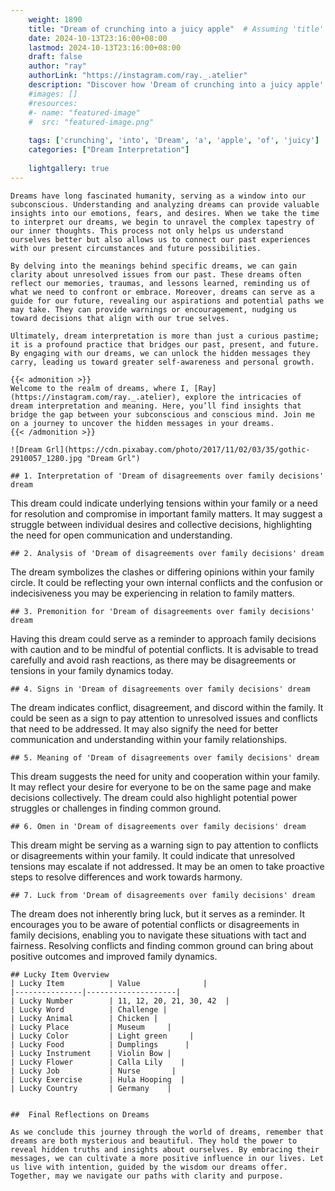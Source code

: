 ```yaml
---
    weight: 1890
    title: "Dream of crunching into a juicy apple"  # Assuming 'title' column exists
    date: 2024-10-13T23:16:00+08:00
    lastmod: 2024-10-13T23:16:00+08:00
    draft: false
    author: "ray"
    authorLink: "https://instagram.com/ray._.atelier"
    description: "Discover how 'Dream of crunching into a juicy apple' can interpret your future and uncover its significant meanings in your life."
    #images: []
    #resources:
    #- name: "featured-image"
    #  src: "featured-image.png"
    
    tags: ['crunching', 'into', 'Dream', 'a', 'apple', 'of', 'juicy']
    categories: ["Dream Interpretation"]
    
    lightgallery: true
---
```

    
    Dreams have long fascinated humanity, serving as a window into our subconscious. Understanding and analyzing dreams can provide valuable insights into our emotions, fears, and desires. When we take the time to interpret our dreams, we begin to unravel the complex tapestry of our inner thoughts. This process not only helps us understand ourselves better but also allows us to connect our past experiences with our present circumstances and future possibilities.
    
    By delving into the meanings behind specific dreams, we can gain clarity about unresolved issues from our past. These dreams often reflect our memories, traumas, and lessons learned, reminding us of what we need to confront or embrace. Moreover, dreams can serve as a guide for our future, revealing our aspirations and potential paths we may take. They can provide warnings or encouragement, nudging us toward decisions that align with our true selves.
    
    Ultimately, dream interpretation is more than just a curious pastime; it is a profound practice that bridges our past, present, and future. By engaging with our dreams, we can unlock the hidden messages they carry, leading us toward greater self-awareness and personal growth.
    
    {{< admonition >}}
    Welcome to the realm of dreams, where I, [Ray](https://instagram.com/ray._.atelier), explore the intricacies of dream interpretation and meaning. Here, you’ll find insights that bridge the gap between your subconscious and conscious mind. Join me on a journey to uncover the hidden messages in your dreams.
    {{< /admonition >}}
    
    ![Dream Grl](https://cdn.pixabay.com/photo/2017/11/02/03/35/gothic-2910057_1280.jpg "Dream Grl")
    
    ## 1. Interpretation of 'Dream of disagreements over family decisions' dream
    
This dream could indicate underlying tensions within your family or a need for resolution and compromise in important family matters. It may suggest a struggle between individual desires and collective decisions, highlighting the need for open communication and understanding.
    
    ## 2. Analysis of 'Dream of disagreements over family decisions' dream
    
The dream symbolizes the clashes or differing opinions within your family circle. It could be reflecting your own internal conflicts and the confusion or indecisiveness you may be experiencing in relation to family matters.
    
    ## 3. Premonition for 'Dream of disagreements over family decisions' dream
    
Having this dream could serve as a reminder to approach family decisions with caution and to be mindful of potential conflicts. It is advisable to tread carefully and avoid rash reactions, as there may be disagreements or tensions in your family dynamics today.
    
    ## 4. Signs in 'Dream of disagreements over family decisions' dream
    
The dream indicates conflict, disagreement, and discord within the family. It could be seen as a sign to pay attention to unresolved issues and conflicts that need to be addressed. It may also signify the need for better communication and understanding within your family relationships.
    
    ## 5. Meaning of 'Dream of disagreements over family decisions' dream
    
This dream suggests the need for unity and cooperation within your family. It may reflect your desire for everyone to be on the same page and make decisions collectively. The dream could also highlight potential power struggles or challenges in finding common ground.
    
    ## 6. Omen in 'Dream of disagreements over family decisions' dream
    
This dream might be serving as a warning sign to pay attention to conflicts or disagreements within your family. It could indicate that unresolved tensions may escalate if not addressed. It may be an omen to take proactive steps to resolve differences and work towards harmony.
    
    ## 7. Luck from 'Dream of disagreements over family decisions' dream
    
The dream does not inherently bring luck, but it serves as a reminder. It encourages you to be aware of potential conflicts or disagreements in family decisions, enabling you to navigate these situations with tact and fairness. Resolving conflicts and finding common ground can bring about positive outcomes and improved family dynamics.
    
    ## Lucky Item Overview
    | Lucky Item          | Value              |
    |---------------|--------------------|
    | Lucky Number        | 11, 12, 20, 21, 30, 42  |
    | Lucky Word          | Challenge |
    | Lucky Animal        | Chicken |
    | Lucky Place         | Museum     |
    | Lucky Color         | Light green     |
    | Lucky Food          | Dumplings      |
    | Lucky Instrument    | Violin Bow |
    | Lucky Flower        | Calla Lily    |
    | Lucky Job           | Nurse       |
    | Lucky Exercise      | Hula Hooping  |
    | Lucky Country       | Germany    |
    
    
    ##  Final Reflections on Dreams
    
    As we conclude this journey through the world of dreams, remember that dreams are both mysterious and beautiful. They hold the power to reveal hidden truths and insights about ourselves. By embracing their messages, we can cultivate a more positive influence in our lives. Let us live with intention, guided by the wisdom our dreams offer. Together, may we navigate our paths with clarity and purpose.
    
